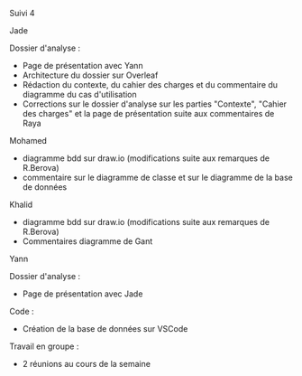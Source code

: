 Suivi 4

Jade

Dossier d'analyse : 
- Page de présentation avec Yann
- Architecture du dossier sur Overleaf
- Rédaction du contexte, du cahier des charges et du commentaire du diagramme du cas d'utilisation
- Corrections sur le dossier d'analyse sur les parties "Contexte", "Cahier des charges" et la page de présentation suite aux commentaires de Raya

Mohamed
- diagramme bdd sur draw.io (modifications suite aux remarques de R.Berova)
- commentaire sur le diagramme de classe et sur le diagramme de la base de données
  
Khalid
- diagramme bdd sur draw.io (modifications suite aux remarques de R.Berova)
- Commentaires diagramme de Gant

Yann

Dossier d'analyse : 
- Page de présentation avec Jade

Code :
- Création de la base de données sur VSCode

Travail en groupe : 
- 2 réunions au cours de la semaine
